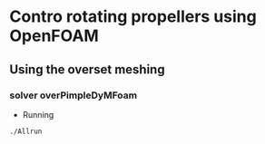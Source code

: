 # Contro rotating propellers using OpenFOAM

## Using the overset meshing

### solver overPimpleDyMFoam


+ Running
```
./Allrun

```

